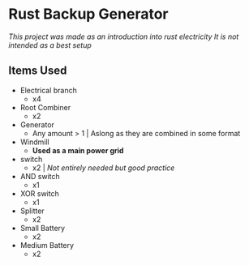 # Rust Backup Generator
*This project was made as an introduction into rust electricity*
_It is not intended as a best setup_

## Items Used
* Electrical branch
  * x4
* Root Combiner
  * x2
* Generator
  * Any amount > 1 | Aslong as they are combined in some format
* Windmill
  * **Used as a main power grid**
* switch
  * x2 | *Not entirely needed but good practice*
* AND switch
  * x1
* XOR switch
  * x1
* Splitter
  * x2
* Small Battery
  * x2
* Medium Battery
  * x2
